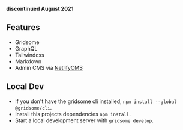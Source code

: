**discontinued August 2021**

## Features
* Gridsome
* GraphQL
* Tailwindcss
* Markdown
* Admin CMS via [NetlifyCMS](https://www.netlifycms.org/)

## Local Dev
* If you don't have the gridsome cli installed, `npm install --global @gridsome/cli`.
* Install this projects dependencies `npm install`.
* Start a local development server with `gridsome develop`.
